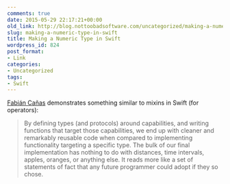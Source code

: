 ```yaml
---
comments: true
date: 2015-05-29 22:17:21+00:00
old_link: http://blog.nottoobadsoftware.com/uncategorized/making-a-numeric-type-in-swift/
slug: making-a-numeric-type-in-swift
title: Making a Numeric Type in Swift
wordpress_id: 824
post_format:
- Link
categories: 
- Uncategorized
tags:
- Swift
---
```


[Fabián Cañas](http://www.fabiancanas.com/blog/2015/5/21/making-a-numeric-type-in-swift) demonstrates something similar to mixins in Swift (for operators):

<blockquote>By defining types (and protocols) around capabilities, and writing functions that target those capabilities, we end up with cleaner and remarkably reusable code when compared to implementing functionality targeting a specific type. The bulk of our final implementation has nothing to do with distances, time intervals, apples, oranges, or anything else. It reads more like a set of statements of fact that any future programmer could adopt if they so chose.
</blockquote>
